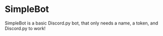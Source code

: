 # SimpleBot
SimpleBot is a basic Discord.py bot, that only needs a name, a token, and Discord.py to work!

